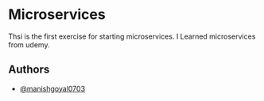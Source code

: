 
# Microservices

Thsi is the first exercise for starting microservices. I Learned microservices from udemy.


## Authors

- [@manishgoyal0703](https://github.com/manishgoyal0703/microservices)

